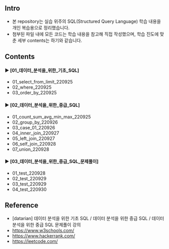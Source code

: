 ####
## Intro
- 본 repository는 실습 위주의 SQL(Structured Query Language) 학습 내용을 개인 복습용으로 정리했습니다.
- 첨부된 파일 내에 모든 코드는 학습 내용을 참고해 직접 작성했으며, 학습 진도에 맞춘 세부 contents는 하기와 같습니다.
####
## Contents
#### ► [01_데이터_분석을_위한_기초_SQL]
- 01_select_from_limit_220925
- 02_where_220925
- 03_order_by_220925
####
#### ► [02_데이터_분석을_위한_중급_SQL]
- 01_count_sum_avg_min_max_220925
- 02_group_by_220926
- 03_case_01_220926
- 04_inner_join_220927
- 05_left_join_220927
- 06_self_join_220928
- 07_union_220928
####
#### ► [03_데이터_분석을_위한_중급_SQL_문제풀이]
- 01_test_220928
- 02_test_220929
- 03_test_220929
- 04_test_220930
####
## Reference
- [datarian] 데이터 분석을 위한 기초 SQL / 데이터 분석을 위한 중급 SQL / 데이터 분석을 위한 중급 SQL 문제풀이 강의
- https://www.w3schools.com/
- https://www.hackerrank.com/
- https://leetcode.com/
####

